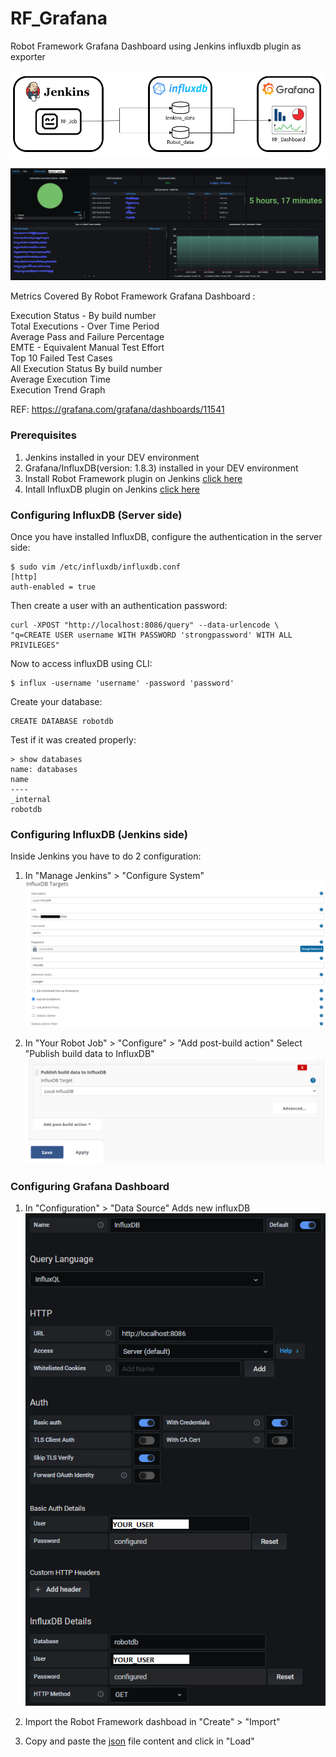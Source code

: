 # RF_Grafana
Robot Framework Grafana Dashboard using Jenkins influxdb plugin as exporter 

![alt text](https://github.com/rcharaba/RF_Grafana/blob/main/Diagram.PNG)   

![alt text](https://github.com/rcharaba/RF_Grafana/blob/main/Grafana_RF_Dashboard.PNG) 

Metrics Covered By Robot Framework Grafana Dashboard :

Execution Status - By build number    
Total Executions - Over Time Period    
Average Pass and Failure Percentage  
EMTE - Equivalent Manual Test Effort    
Top 10 Failed Test Cases    
All Execution Status By build number   
Average Execution Time    
Execution Trend Graph  

REF: https://grafana.com/grafana/dashboards/11541

### Prerequisites
1. Jenkins installed in your DEV environment
2. Grafana/InfluxDB(version: 1.8.3) installed in your DEV environment
3. Install Robot Framework plugin on Jenkins [click here](https://plugins.jenkins.io/robot/)
4. Intall InfluxDB plugin on Jenkins [click here](https://plugins.jenkins.io/influxdb/)

### Configuring InfluxDB (Server side)

Once you have installed InfluxDB, configure the authentication in the server side:
```
$ sudo vim /etc/influxdb/influxdb.conf
[http]
auth-enabled = true
```
Then create a user with an authentication password:
```
curl -XPOST "http://localhost:8086/query" --data-urlencode \
"q=CREATE USER username WITH PASSWORD 'strongpassword' WITH ALL PRIVILEGES"
```
Now to access influxDB using CLI:
```
$ influx -username 'username' -password 'password'
```
Create your database:
```
CREATE DATABASE robotdb
```
Test if it was created properly:
```
> show databases
name: databases
name
----
_internal
robotdb
```

### Configuring InfluxDB (Jenkins side)

Inside Jenkins you have to do 2 configuration:

1. In "Manage Jenkins" > "Configure System"
![alt text](https://github.com/rcharaba/RF_Grafana/blob/main/Jenkins_InfluxDB_general_config.png) 

2. In "Your Robot Job" > "Configure" > "Add post-build action" Select "Publish build data to InfluxDB"
![alt text](https://github.com/rcharaba/RF_Grafana/blob/main/Jenkins_InfluxDB_job_publish.PNG) 


### Configuring Grafana Dashboard
1. In "Configuration" > "Data Source" Adds new influxDB
![alt text](https://github.com/rcharaba/RF_Grafana/blob/main/Grafana_Influx_databse_config.PNG) 

2. Import the Robot Framework dashboad in "Create" > "Import"
3. Copy and paste the [json](https://github.com/rcharaba/RF_Grafana/blob/main/Robot_Framework_Grafana_Dashboard.json) file content and click in "Load"
